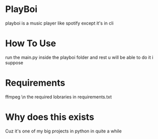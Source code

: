 # PlayBoi
playboi is a music player like spotify except it's in cli 


# How To Use
run the main.py inside the playboi folder and rest u will be able to do it i suppose

# Requirements
ffmpeg \n
the required lobraries in requirements.txt

# Why does this exists
Cuz it's one of my big projects in python in quite a while

